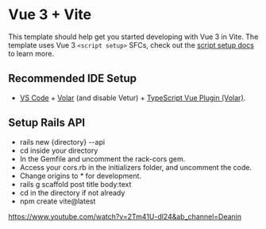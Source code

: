 # Vue 3 + Vite

This template should help get you started developing with Vue 3 in Vite. The template uses Vue 3 `<script setup>` SFCs, check out the [script setup docs](https://v3.vuejs.org/api/sfc-script-setup.html#sfc-script-setup) to learn more.

## Recommended IDE Setup

- [VS Code](https://code.visualstudio.com/) + [Volar](https://marketplace.visualstudio.com/items?itemName=Vue.volar) (and disable Vetur) + [TypeScript Vue Plugin (Volar)](https://marketplace.visualstudio.com/items?itemName=Vue.vscode-typescript-vue-plugin).

## Setup Rails API

- rails new {directory} --api
- cd inside your directory
- In the Gemfile and uncomment the rack-cors gem.
- Access your cors.rb in the initializers folder, and uncomment the code.
- Change origins to * for development.
- rails g scaffold post title body:text
- cd in the directory if not already
- npm create vite@latest


https://www.youtube.com/watch?v=2Tm41U-dl24&ab_channel=Deanin
